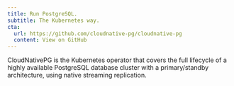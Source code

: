 ```yaml
---
title: Run PostgreSQL.
subtitle: The Kubernetes way.
cta:
  url: https://github.com/cloudnative-pg/cloudnative-pg
  content: View on GitHub
---
```


CloudNativePG is the Kubernetes operator that covers the full lifecycle of
a highly available PostgreSQL database cluster with a primary/standby
architecture, using native streaming replication.
